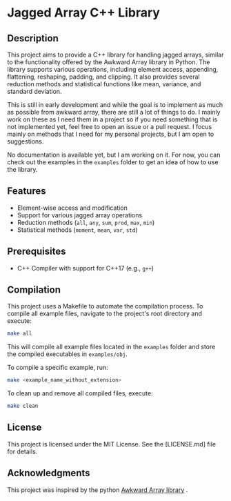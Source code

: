 # Jagged Array C++ Library

## Description

This project aims to provide a C++ library for handling jagged arrays, similar to the functionality offered by the Awkward Array library in Python. The library supports various operations, including element access, appending, flattening, reshaping, padding, and clipping. It also provides several reduction methods and statistical functions like mean, variance, and standard deviation.


This is still in early development and while the goal is to implement as much as possible from awkward array, there are still a lot of things to do. I mainly work on these as I need them in a project so if you need something that is not implemented yet, feel free to open an issue or a pull request. I focus mainly on methods that I need for my personal projects, but I am open to suggestions.


No documentation is available yet, but I am working on it. For now, you can check out the examples in the `examples` folder to get an idea of how to use the library.
## Features

- Element-wise access and modification
- Support for various jagged array operations
- Reduction methods (`all`, `any`, `sum`, `prod`, `max`, `min`)
- Statistical methods (`moment`, `mean`, `var`, `std`)

## Prerequisites

- C++ Compiler with support for C++17 (e.g., `g++`)

## Compilation

This project uses a Makefile to automate the compilation process. To compile all example files, navigate to the project's root directory and execute:

```bash
make all
```

This will compile all example files located in the `examples` folder and store the compiled executables in `examples/obj`.

To compile a specific example, run:

```bash
make <example_name_without_extension>
```

To clean up and remove all compiled files, execute:

```bash
make clean
```



## License

This project is licensed under the MIT License. See the [LICENSE.md] file for details.

## Acknowledgments

This project was inspired by the python [Awkward Array library](https://awkward-array.org/doc/main/index.html) .
